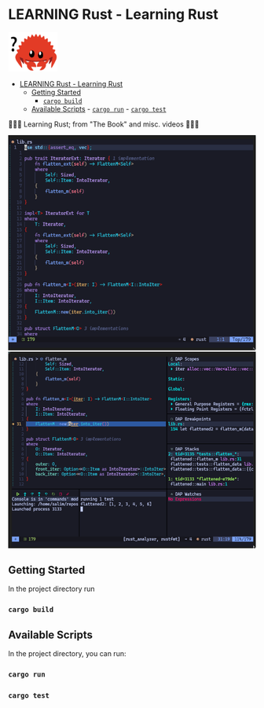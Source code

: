 # LEARNING Rust - Learning Rust

<!-- below format did not work for github but works with Markdown preview-->
<!-- ![flatten-01 ](./rust_crab.svg =100x80) -->

<div>
<img src="./rust_crab.svg" width="100" height="80"/>
</div

<!--toc:start-->

- [LEARNING Rust - Learning Rust](#learning-rust-learning-rust)
  - [Getting Started](#getting-started)
    - [`cargo build`](#cargo-build)
  - [Available Scripts](#available-scripts) - [`cargo run`](#cargo-run) - [`cargo test`](#cargo-test)
  <!--toc:end-->

🦀🦀🦀 Learning Rust; from "The Book" and misc. videos 🦀🦀🦀

![flatten-01 ](./flatten01.png)  
![flatten-01 ](./flatten02_debug.png)

## Getting Started

In the project directory run

### `cargo build`

## Available Scripts

In the project directory, you can run:

### `cargo run`

### `cargo test`
